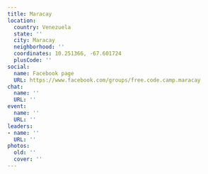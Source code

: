 ```yaml
---
title: Maracay
location:
  country: Venezuela
  state: ''
  city: Maracay
  neighborhood: ''
  coordinates: 10.251366, -67.601724
  plusCode: ''
social:
  name: Facebook page
  URL: https://www.facebook.com/groups/free.code.camp.maracay
chat:
  name: ''
  URL: ''
event:
  name: ''
  URL: ''
leaders:
- name: ''
  URL: ''
photos:
  old: ''
  cover: ''
---
```

